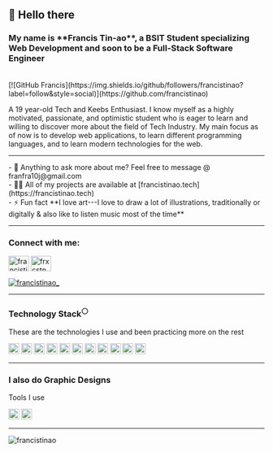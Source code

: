 <h2>👋 Hello there</h2>
<h3>My name is **Francis Tin-ao**, a BSIT Student specializing Web Development and soon to be a Full-Stack Software Engineer</h3>
<br>
[![GitHub Francis](https://img.shields.io/github/followers/francistinao?label=follow&style=social)](https://github.com/francistinao)
<br>
<p> A 19 year-old Tech and Keebs Enthusiast. I know myself as a highly motivated, passionate, and optimistic student who is eager to learn and willing to discover more about the field of Tech Industry. My main focus as of now is to develop web applications, to learn different programming languages, and to learn modern technologies for the web. </p>
<hr>
- 💬 Anything to ask more about me? Feel free to message @ franfra10j@gmail.com <br>
- 👨‍💻 All of my projects are available at [francistinao.tech](https://francistinao.tech) <br>
- ⚡ Fun fact **I love art---I love to draw a lot of illustrations, traditionally or digitally & also like to listen music most of the time**
<hr>
<h3 align="left">Connect with me:</h3>
<p align="left">
<a href="https://linkedin.com/in/francis-tin-ao-10050412a/" target="blank"><img align="center" src="https://raw.githubusercontent.com/rahuldkjain/github-profile-readme-generator/master/src/images/icons/Social/linked-in-alt.svg" alt="francistinao" height="30" width="40" /></a>
<a href="https://fb.com/frncstnao" target="blank"><img align="center" src="https://raw.githubusercontent.com/rahuldkjain/github-profile-readme-generator/master/src/images/icons/Social/facebook.svg" alt="frxcstn" height="30" width="40" /></a>
</p>
<p> <a href="https://twitter.com/francistinao_" target="blank"><img src="https://img.shields.io/twitter/follow/francistinao_?logo=twitter&style=for-the-badge" alt="francistinao_" /></a> </p>
<hr>
<h3 align="left">Technology Stack<sup>⚪<sup></h3>
<p>These are the technologies I use and been practicing more on the rest<p>
<a href="https://en.wikipedia.org/wiki/C_(programming_language)" title="C"><img src="https://github.com/get-icon/geticon/raw/master/icons/c.svg" alt="C" width="21px" height="21px"></a>
<a href="https://isocpp.org/" title="C++"><img src="https://github.com/get-icon/geticon/raw/master/icons/c-plusplus.svg" alt="C++" width="21px" height="21px"></a>
<a href="https://www.w3.org/TR/html5/" title="HTML5"><img src="https://github.com/get-icon/geticon/raw/master/icons/html-5.svg" alt="HTML5" width="21px" height="21px"></a>
<a href="https://www.w3.org/TR/CSS/" title="CSS3"><img src="https://github.com/get-icon/geticon/raw/master/icons/css-3.svg" alt="CSS3" width="21px" height="21px"></a>
<a href="https://developer.mozilla.org/en-US/docs/Web/JavaScript" title="JavaScript"><img src="https://github.com/get-icon/geticon/raw/master/icons/javascript.svg" alt="JavaScript" width="21px" height="21px"></a>
<a href="https://sass-lang.com/" title="Sass"><img src="https://github.com/get-icon/geticon/raw/master/icons/sass.svg" alt="Sass" width="21px" height="21px"></a>
<a href="https://getbootstrap.com/" title="Bootstrap"><img src="https://github.com/get-icon/geticon/raw/master/icons/bootstrap.svg" alt="Bootstrap" width="21px" height="21px"></a>
<a href="https://tailwindcss.com/" title="Tailwind CSS"><img src="https://github.com/get-icon/geticon/raw/master/icons/tailwindcss-icon.svg" alt="Tailwind CSS" width="21px" height="21px"></a>
 <a href="https://nodejs.org/" title="Node.js"><img src="https://github.com/get-icon/geticon/raw/master/icons/nodejs-icon.svg" alt="Node.js" width="21px" height="21px"></a>
<a href="https://www.npmjs.com/" title="npm"><img src="https://github.com/get-icon/geticon/raw/master/icons/npm.svg" alt="npm" width="21px" height="21px"></a>
<a href="https://git-scm.com/" title="Git"><img src="https://github.com/get-icon/geticon/raw/master/icons/git-icon.svg" alt="Git" width="21px" height="21px"></a>
<hr>
 <h3>I also do Graphic Designs</h3>
<p>Tools I use<p>
 <a href="https://www.adobe.com/products/photoshop.html" title="Adobe Photoshop"><img src="https://github.com/get-icon/geticon/raw/master/icons/adobe-photoshop.svg" alt="Adobe Photoshop" width="21px" height="21px"></a>
<a href="https://www.adobe.com/products/illustrator.html" title="Adobe Illustrator"><img src="https://github.com/get-icon/geticon/raw/master/icons/adobe-illustrator.svg" alt="Adobe Illustrator" width="21px" height="21px"></a>
  
<hr>
<p><img align="center" src="https://github-readme-stats.vercel.app/api/top-langs?username=francistinao&show_icons=true&locale=en&layout=compact" alt="francistinao" />
  
